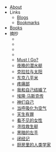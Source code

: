 <!-- docs/_sidebar.md -->

* [About](/)
* Links
    * [Blogs](links/blogs)
    * [Bookmarks](links/bookmarks)
* [Books](booklist)
* 摘抄
    * []()
    * []()
    * []()
    * []()
    * [Must I Go?](books/must-i-go.md)
    * [夜晚的潜水艇](books/night-submarine.md)
    * [克拉拉与太阳](books/klara-and-the-sun.md)
    * [东京八平米](books/tokyo8sqm.md)
    * [疼痛部](books/ttb.md)
    * [我和自己结婚了](books/i-married-me.md)
    * [埃隆·马斯克传](books/elon-musk.md)
    * [神们自己](books/god-themselves.md)
    * [当呼吸化为空气](books/when-breath-becomes-air.md)
    * [天生有罪](books/born-a-crime.md)
    * [看不见的女性](books/invisible-women.md)
    * [寻找救生艇](books/find-lifeboat.md)
    * [黑暗的左手](books/the-left-hand-of-darkness.md)
    * [闭经记](books/bjj.md)
    * [厨房里的人类学家](books/cfldrlxj.md)
  
    